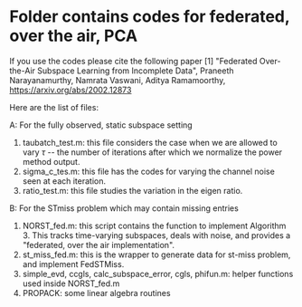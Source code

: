 # Folder contains codes for federated, over the air, PCA

If you use the codes please cite the following paper
[1] "Federated Over-the-Air Subspace Learning from Incomplete Data", Praneeth Narayanamurthy, Namrata Vaswani, Aditya Ramamoorthy, https://arxiv.org/abs/2002.12873 

Here are the list of files:

A: For the fully observed, static subspace setting
1. taubatch_test.m: this file considers the case when we are allowed to vary $\tau$ -- the number of iterations after which we normalize the power method output.
2. sigma_c_tes.m: this file has the codes for varying the channel noise seen at each iteration.
3. ratio_test.m: this file studies the variation in the eigen ratio.


B: For the STmiss problem which may contain missing entries
1. NORST_fed.m: this script contains the function to implement Algorithm 3. This tracks time-varying subspaces, deals with noise, and provides a "federated, over the air implementation".
2. st_miss_fed.m: this is the wrapper to generate data for st-miss problem, and implement FedSTMiss.
3. simple_evd, ccgls, calc_subspace_error, cgls, phifun.m: helper functions used inside NORST_fed.m
4. PROPACK: some linear algebra routines




